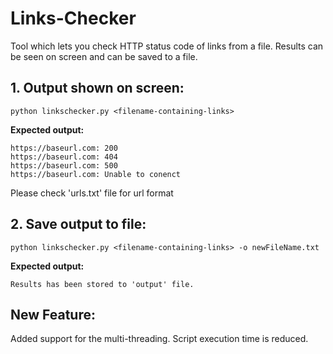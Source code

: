 # Links-Checker
Tool which lets you check HTTP status code of links from a file. Results can be seen on screen and can be saved to a file. 

**1. Output shown on screen:**
--
```
python linkschecker.py <filename-containing-links>
```

**Expected output:**
```
https://baseurl.com: 200
https://baseurl.com: 404
https://baseurl.com: 500
https://baseurl.com: Unable to conenct
```
Please check 'urls.txt' file for url format


**2. Save output to file:**
--
```
python linkschecker.py <filename-containing-links> -o newFileName.txt
```

**Expected output:**
```
Results has been stored to 'output' file.
```

**New Feature:**
---
Added support for the multi-threading. Script execution time is reduced.
